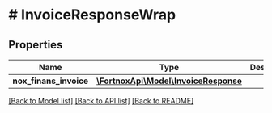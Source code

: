 # # InvoiceResponseWrap

## Properties

Name | Type | Description | Notes
------------ | ------------- | ------------- | -------------
**nox_finans_invoice** | [**\FortnoxApi\Model\InvoiceResponse**](InvoiceResponse.md) |  | [optional]

[[Back to Model list]](../../README.md#models) [[Back to API list]](../../README.md#endpoints) [[Back to README]](../../README.md)
